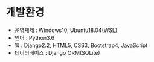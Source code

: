 # 개발환경

- 운영체제 : Windows10, Ubuntu18.04(WSL)
- 언어 : Python3.6
- 웹 : Django2.2, HTML5, CSS3, Bootstrap4, JavaScript
- 데이터베이스 : Django ORM(SQLite)
